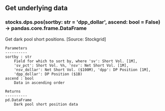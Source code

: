 ## Get underlying data 
### stocks.dps.pos(sortby: str = 'dpp_dollar', ascend: bool = False) -> pandas.core.frame.DataFrame

Get dark pool short positions. [Source: Stockgrid]

    Parameters
    ----------
    sortby : str
        Field for which to sort by, where 'sv': Short Vol. [1M],
        'sv_pct': Short Vol. %%, 'nsv': Net Short Vol. [1M],
        'nsv_dollar': Net Short Vol. ($100M), 'dpp': DP Position [1M],
        'dpp_dollar': DP Position ($1B)
    ascend : bool
        Data in ascending order

    Returns
    ----------
    pd.DataFrame
        Dark pool short position data
